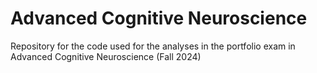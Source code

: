 # Advanced Cognitive Neuroscience 

Repository for the code used for the analyses in the portfolio exam in Advanced Cognitive Neuroscience (Fall 2024)
